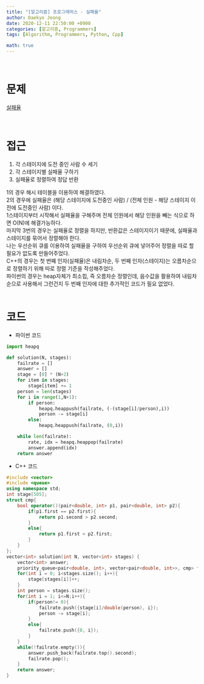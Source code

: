 ```yaml
---
title: "[알고리즘] 프로그래머스 - 실패율"
author: Daekyo Jeong
date: 2020-12-11 22:50:00 +0900
categories: [알고리즘, Programmers]
tags: [Algorithm, Programmers, Python, Cpp]

math: true
---
```


<br/>

# **문제**


[실패율](https://programmers.co.kr/learn/courses/30/lessons/42889)

<br/>

# **접근**  

1. 각 스테이지에 도전 중인 사람 수 세기
2. 각 스테이지별 실패율 구하기
3. 실패율로 정렬하여 정답 반환

1의 경우 해시 테이블을 이용하여 해결하였다.  
2의 경우에 실패율은 (해당 스테이지에 도전중인 사람) / (전체 인원 - 해당 스테이지 이전에 도전중인 사람) 이다.  
1스테이지부터 시작해서 실패율을 구해주며 전체 인원에서 해당 인원을 빼는 식으로 하면 O(N)에 해결가능하다.  
마지막 3번의 경우는 실패율로 정렬을 하지만, 반환값은 스테이지이기 때문에, 실패율과 스테이지를 묶어서 정렬해야 한다.  
나는 우선순위 큐를 이용하여 실패율을 구하여 우선순위 큐에 넣어주어 정렬을 따로 할 필요가 없도록 만들어주었다.  
C++의 경우는 첫 번째 인자(실패율)은 내림차순, 두 번째 인자(스테이지)는 오름차순으로 정렬하기 위해 따로 정렬 기준을 작성해주었다.  
파이썬의 경우는 heap자체가 최소힙, 즉 오름차순 정렬인데, 음수값을 활용하여 내림차순으로 사용해서 그런건지 두 번째 인자에 대한 추가적인 코드가 필요 없었다.  
<br/>

# **코드**


- 파이썬 코드   

```py
import heapq

def solution(N, stages):
    failrate = []
    answer = []
    stage = [0] * (N+2)
    for item in stages:
        stage[item] += 1
    person = len(stages)
    for i in range(1,N+1):
        if person:
            heapq.heappush(failrate, (-(stage[i]/person),i))
            person -= stage[i]
        else:
            heapq.heappush(failrate, (0,i))

    while len(failrate):
        rate, idx = heapq.heappop(failrate)
        answer.append(idx)
    return answer
```


- C++ 코드

```cpp
#include <vector>
#include <queue>
using namespace std;
int stage[505];
struct cmp{
    bool operator()(pair<double, int> p1, pair<double, int> p2){
        if(p1.first == p2.first){
            return p1.second > p2.second;
        }
        else{
            return p1.first < p2.first;
        }
    }
};
vector<int> solution(int N, vector<int> stages) {
    vector<int> answer;
    priority_queue<pair<double, int>, vector<pair<double, int>>, cmp> failrate;
    for(int i = 0; i<stages.size(); i++){
        stage[stages[i]]++;
    }
    int person = stages.size();
    for(int i = 1; i<=N;i++){
        if(person!= 0){
            failrate.push({stage[i]/double(person), i});
            person -= stage[i];
        }
        else{
            failrate.push({0, i});
        }
    }
    while(!failrate.empty()){
        answer.push_back(failrate.top().second);
        failrate.pop();
    }
    return answer;
}
```



<br/>
